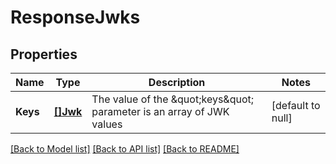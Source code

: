 # ResponseJwks

## Properties
Name | Type | Description | Notes
------------ | ------------- | ------------- | -------------
**Keys** | [**[]Jwk**](JWK.md) | The value of the \&quot;keys\&quot; parameter is an array of JWK values | [default to null]

[[Back to Model list]](../README.md#documentation-for-models) [[Back to API list]](../README.md#documentation-for-api-endpoints) [[Back to README]](../README.md)

